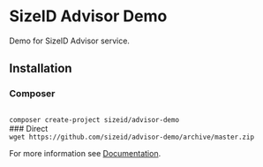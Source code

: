 # SizeID Advisor Demo
Demo for SizeID Advisor service.

## Installation

### Composer
<code>
composer create-project sizeid/advisor-demo
</code>
### Direct
<code>
wget https://github.com/sizeid/advisor-demo/archive/master.zip
</code>


For more information see [Documentation](https://sizeid.com).
